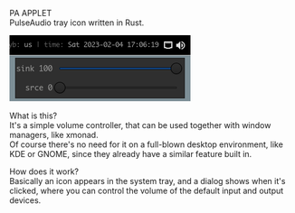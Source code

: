 PA APPLET<br>
PulseAudio tray icon written in Rust.

![screenshot of using pa applet with xmonad](/sshot.png)

What is this?<br>
It's a simple volume controller, that can be used together with window managers, like xmonad.<br>
Of course there's no need for it on a full-blown desktop environment, like KDE or GNOME, since they already have a similar feature built in.

How does it work?<br>
Basically an icon appears in the system tray, and a dialog shows when it's clicked, where you can control the volume of the default input and output devices.

